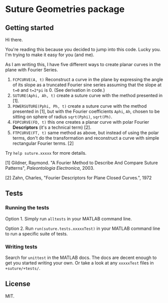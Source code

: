 # Suture Geometries package
## Getting started
Hi there.

You're reading this because you decided to jump into this code.
Lucky you. I'm trying to make it easy for you (and me).

As I am writing this, I have five different ways to create planar
curves in the plane with Fourier Series.

  1. `FCPCURVE(A, t)`  Reconstruct a curve in the plane by expressing
the angle of its slope as a truncated Fourier sine series assuming that
the slope at `t=0` and `t=2*pi` is 0. (See derivation in code.)
  2. `SUTURE(Aphi, Ah, t)`  create a suture curve with the method
presented in [1].
  3. `POWERSUTURE(Pphi, Ph, t)`  create a suture curve with the method
presented in [1], but with the Fourier coefficients `Aphi`, `Ah`,
chosen to be sitting on sphere of radius `sqrt(Pphi)`, `sqrt(Ph)`.
  4. `FDPCURVE(FD, t)`  this one creates a planar curve with
polar Fourier **Descriptors** (it's a technical term) [2].
  5. `FTPCURVE(FT, t)`  same method as above, but instead of
using the polar terms, don't do the transformation and reconstruct a
curve with simple rectangular Fourier terms. [2]

Try `help suture.xxxxx` for more details.

 [1]  Gildner, Raymond. "A Fourier Method to Describe And Compare
      Suture Patterns", *Paleontologia Electronica*, 2003.

 [2]  Zahn, Charles, "Fourier Descriptors for Plane Closed Curves.", 1972

## Tests
### Running the tests
Option 1. Simply run `alltests` in your MATLAB command line.

Option 2. Run `run(suture.tests.xxxxxTest)` in your MATLAB command line to run a
specific suite of tests.

### Writing tests
Search for `unittest` in the MATLAB docs. The docs are decent enough
to get you started writing your own. Or take a look at any `xxxxxTest`
files in `+suture/+tests/`.

## License
MIT.
